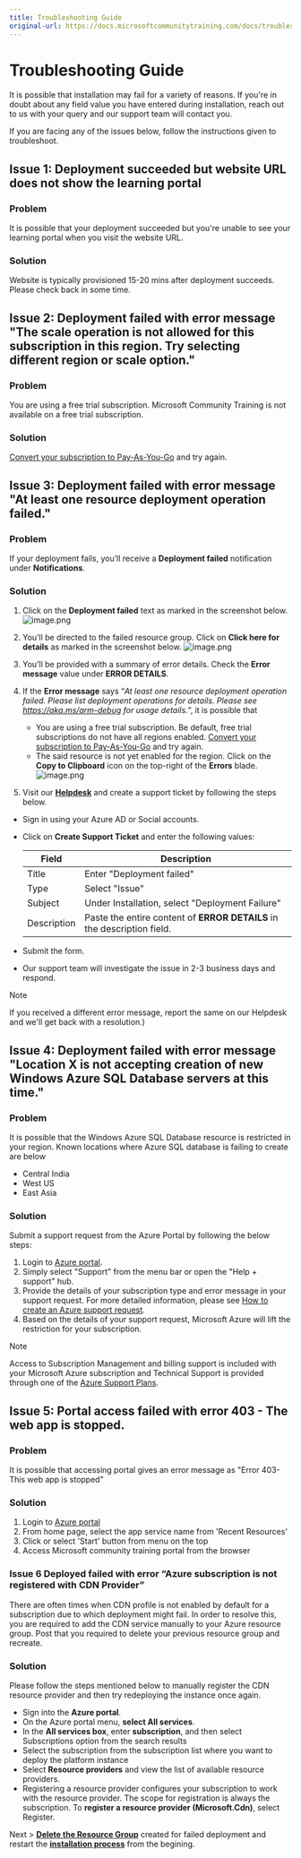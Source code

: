 ```yaml
---
title: Troubleshooting Guide
original-url: https://docs.microsoftcommunitytraining.com/docs/troubleshooting
---
```


# Troubleshooting Guide

It is possible that installation may fail for a variety of reasons. If you're in doubt about any field value you have entered during installation, reach out to us with your query and our support team will contact you.

If you are facing any of the issues below, follow the instructions given to troubleshoot.

## Issue 1: Deployment succeeded but website URL does not show the learning portal

### Problem
It is possible that your deployment succeeded but you're unable to see your learning portal when you visit the website URL.

### Solution 
Website is typically provisioned 15-20 mins after deployment succeeds. Please check back in some time. 

## Issue 2: Deployment failed with error message "The scale operation is not allowed for this subscription in this region. Try selecting different region or scale option."

### Problem
You are using a free trial subscription. Microsoft Community Training is not available on a free trial subscription.

### Solution 
 [Convert your subscription to Pay-As-You-Go](https://azure.microsoft.com/en-in/pricing/purchase-options/pay-as-you-go/) and try again. 


## Issue 3: Deployment failed with error message "At least one resource deployment operation failed."
### Problem
If your deployment fails, you’ll receive a **Deployment failed** notification under **Notifications**.

### Solution 
1. Click on the **Deployment failed** text as marked in the screenshot below.
![image.png](../../media/image%2825%29.png)
2. You’ll be directed to the failed resource group. Click on **Click here for details** as marked in the screenshot below.
![image.png](../../media/image%2826%29.png)
3. You’ll be provided with a summary of error details. Check the **Error message** value under **ERROR DETAILS**.
4. If the **Error message** says “*At least one resource deployment operation failed. Please list deployment operations for details. Please see https://aka.ms/arm-debug for usage details.*”, it is possible that 
   - You are using a free trial subscription. Be default, free trial subscriptions do not have all regions enabled. [Convert your subscription to Pay-As-You-Go](https://azure.microsoft.com/en-in/pricing/purchase-options/pay-as-you-go/) and try again. 
   - The said resource is not yet enabled for the region. Click on the **Copy to Clipboard** icon on the top-right of the **Errors** blade.
   ![image.png](../../media/image%2827%29.png)

5. Visit our [**Helpdesk**](https://go.microsoft.com/fwlink/?linkid=2104630) and create a support ticket by following the steps below. 
  - Sign in using your Azure AD or Social accounts.
  - Click on **Create Support Ticket** and enter the following values:

    |Field	|Description|
    |---|---|
    |Title	|Enter "Deployment failed"|
    |Type| Select "Issue"|
    |Subject|Under Installation, select "Deployment Failure"|
    |Description	|Paste the entire content of **ERROR DETAILS** in the description field.|

  - Submit the form. 
  - Our support team will investigate the issue in 2-3 business days and respond.

> [!NOTE]
> If you received a different error message, report the same on our Helpdesk and we'll get back with a resolution.)

## Issue 4: Deployment failed with error message "Location X is not accepting creation of new Windows Azure SQL Database servers at this time."
### Problem
It is possible that the Windows Azure SQL Database resource is restricted in your region. Known locations where Azure SQL database is failing to create are below

- Central India
- West US
- East Asia 

### Solution 
Submit a support request from the Azure Portal by following the below steps:
1. Login to [Azure portal](https://portal.azure.com/?#blade/Microsoft_Azure_Support/HelpAndSupportBlade/).
2. Simply select "Support" from the menu bar or open the "Help + support" hub. 
3. Provide the details of your subscription type and error message in your support request. For more detailed information, please see [How to create an Azure support request](https://docs.microsoft.com/azure/azure-supportability/how-to-create-azure-support-request). 
4. Based on the details of your support request, Microsoft Azure will lift the restriction for your subscription.

> [!NOTE]
> Access to Subscription Management and billing support is included with your Microsoft Azure subscription and Technical Support is provided through one of the [Azure Support Plans](https://azure.microsoft.com/support/plans/).
## Issue 5: Portal access failed with error 403 - The web app is stopped.
### Problem
It is possible that accessing portal gives an error message as "Error 403- This web app is stopped" 

### Solution 
1. Login to [Azure portal](http://portal.azure.com)
2. From home page, select the app service name from 'Recent Resources' 
3. Click or select 'Start' button from menu on the top
4. Access Microsoft community training portal from the browser 

### Issue 6	Deployed failed with error “Azure subscription is not registered with CDN Provider”
There are often times when CDN profile is not enabled by default for a subscription due to which deployment might fail. In order to resolve this, you are required to add the CDN service manually to your Azure resource group. Post that you required to delete your previous resource group and recreate. 

### Solution

Please follow the steps mentioned below to manually register the CDN resource provider and then try redeploying the instance once again.
- Sign into the **Azure portal**.
- On the Azure portal menu, **select All services**.
- In the **All services box**, enter **subscription**, and then select Subscriptions option from the search results
- Select the subscription from the subscription list where you want to deploy the platform instance
- Select **Resource providers** and view the list of available resource providers.
- Registering a resource provider configures your subscription to work with the resource provider. The scope for registration is always the subscription. To **register a resource provider (Microsoft.Cdn)**, select Register.

Next > [**Delete the Resource Group**](../../infrastructure-management/configure-your-platform-infrastructure/6_delete-your-training-instance) created for failed deployment and restart the [**installation process**](../../infrastructure-management/install-your-platform-instance/3_installation-guide-detailed-steps) from the begining.
